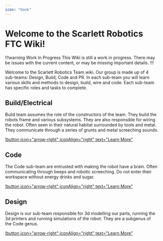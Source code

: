 ```yaml
---
icon: "book"
---
```


# Welcome to the Scarlett Robotics FTC Wiki!

!!!warning Work In Progress
This Wiki is still a work in progress. There may be issues with the current content, or may be missing important details.
!!!

Welcome to the Scarlett Robotics Team wiki. Our group is made up of 4 sub-teams: Design, Build, Code and PR. In each sub-team you will learn various skills and methods to design, build, wire and code. Each sub-team has specific roles and tasks to complete. 

## Build/Electrical
Build team assumes the role of the constructors of the team. They build the robots frame and various subsystems. They are also responsible for wiring the robot. Often seen in their natural habitat surrounded by tools and metal. They communicate through a series of grunts and metal screeching sounds.

[!button icon="arrow-right" iconAlign="right" text="Learn More"](/build)

## Code
The Code sub-team are entrusted with making the robot have a brain. Often communicating through beeps and robotic screeching. Do not enter their workspace without energy drinks and sugar.

[!button icon="arrow-right" iconAlign="right" text="Learn More"](/code) 

## Design
Design is our sub-team responsible for 3d modelling our parts, running the 3d printers and running simulations of the robot. They are a subgenus of the Code genus.

[!button icon="arrow-right" iconAlign="right" text="Learn More"](/design)